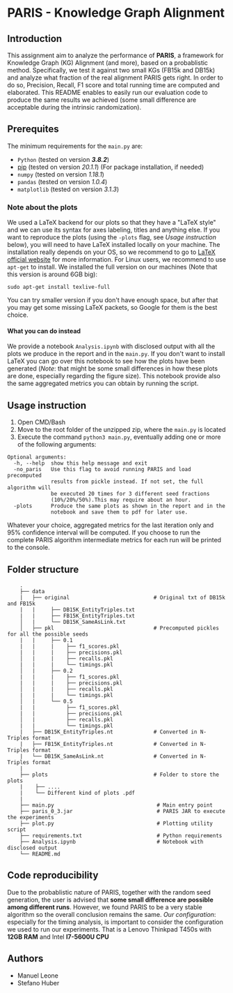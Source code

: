 # PARIS - Knowledge Graph Alignment

## Introduction
This assignment aim to analyze the performance of **PARIS**, a framework for Knowledge Graph (KG) Alignment (and more), based on a probablistic method. Specifically, we test it against two small KGs (FB15k and DB15k) and analyze what fraction of the real alignment PARIS gets right. In order to do so, Precision, Recall, F1 score and total running time are computed and elaborated. This README enables to easily run our evaluation code to produce the same results we achieved (some small difference are acceptable during the intrinsic randomization).

## Prerequites
The minimum requirements for the `main.py` are:
- `Python` (tested on version **_3.8.2_**)
- [pip](https://pip.pypa.io/en/stable/) (tested on version *20.1.1*) (For package installation, if needed)
- `numpy` (tested on version *1.18.1*)
- `pandas` (tested on version *1.0.4*)
- `matplotlib` (tested on version *3.1.3*)

### Note about the plots
We used a LaTeX backend for our plots so that they have a "LaTeX style" and we can use its syntax for axes labeling, titles and anything else. If you want to reproduce the plots (using the `-plots` flag, see *Usage instruction* below), you will need to have LaTeX installed locally on your machine. The installation really depends on your OS, so we recommend to go to [LaTeX official website](https://www.latex-project.org/get/) for more information. 
For Linux users, we recommend to use `apt-get` to install. We installed the full version on our machines (Note that this version is around 6GB big):

    sudo apt-get install texlive-full
You can try smaller version if you don't have enough space, but after that you may get some missing LaTeX packets, so Google for them is the best choice.
#### What you can do instead 
We provide a notebook `Analysis.ipynb` with disclosed output with all the plots we produce in the report and in the `main.py`. If you don't want to install LaTeX you can go over this notebook to see how the plots have been generated (*Note*: that might be some small differences in how these plots are done, especially regarding the figure size). This notebook provide also the same aggregated metrics you can obtain by running the script.

## Usage instruction
1. Open CMD/Bash
2. Move to the root folder of the unzipped zip, where the `main.py` is located
3. Execute the command ```python3 main.py```, eventually adding one or more of the following arguments:
```
Optional arguments:
  -h, --help  show this help message and exit
  -no_paris   Use this flag to avoid running PARIS and load precomputed
              results from pickle instead. If not set, the full algorithm will
              be executed 20 times for 3 different seed fractions
              (10%/20%/50%).This may require about an hour.
  -plots      Produce the same plots as shown in the report and in the
              notebook and save them to pdf for later use.
```
Whatever your choice, aggregated metrics for the last iteration only and 95% confidence interval will be computed. If you choose to run the complete PARIS algorithm intermediate metrics for each run will be printed to the console.

## Folder structure
```
    .
    ├── data 
    |   ├── original                           # Original txt of DB15k and FB15k
    |   |     ├── DB15K_EntityTriples.txt  
    |   |     ├── FB15K_EntityTriples.txt 
    │   |     └── DB15K_SameAsLink.txt
    │   ├── pkl                                # Precomputed pickles for all the possible seeds
    |   |     ├── 0.1 
	|   |	  |    ├── f1_scores.pkl
    |   |     |    ├── precisions.pkl
    │   |     |    ├── recalls.pkl
    |   |     |    └── timings.pkl
    │   |     ├── 0.2 
	|   |	  |    ├── f1_scores.pkl
    |   |     |    ├── precisions.pkl
    │   |     |    ├── recalls.pkl
    |   |     |    └── timings.pkl
    │   |     └── 0.5 
	|   |	       ├── f1_scores.pkl
    |   |          ├── precisions.pkl
    │   |          ├── recalls.pkl
    |   |          └── timings.pkl
    |   ├── DB15K_EntityTriples.nt             # Converted in N-Triples format
    |   ├── FB15K_EntityTriples.nt             # Converted in N-Triples format
    |   └── DB15K_SameAsLink.nt                # Converted in N-Triples format
	|
	├── plots                                  # Folder to store the plots
	|    ├── ....                                
    |    └── Different kind of plots .pdf                                
    |    
    ├── main.py                                 # Main entry point
    ├── paris_0_3.jar                           # PARIS JAR to execute the experiments
    ├── plot.py                                 # Plotting utility script
    ├── requirements.txt                        # Python requirements
    ├── Analysis.ipynb                          # Notebook with disclosed output 
    └── README.md

```

## Code reproducibility
Due to the probablistic nature of PARIS, together with the random seed generation, the user is advised that **some small difference are possible among different runs**. However, we found PARIS to be a very stable algorithm so the overall conclusion remains the same.
*Our configuration*: especially for the timing analysis, is important to consider the configuration we used to run our experiments. That is a Lenovo Thinkpad T450s with **12GB RAM** and Intel **I7-5600U CPU**

## Authors
- Manuel Leone
- Stefano Huber
